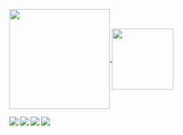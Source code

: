 
<a href="https://github.com/RUZ4R/">
  <img height=180 align="center" src="https://github-readme-stats.vercel.app/api?username=RUZ4R&include_all_commits=true&show_icons=true&theme=gotham" />
</a>
<a href="https://github.com/RUZ4R/">
  <img height=110 align="center" src="https://github-readme-stats.vercel.app/api/top-langs?username=RUZ4Rhttps://github-readme-stats.vercel.app/api?username=RUZ4R&layout=compact&langs_count=16&card_width=320&theme=gotham" />
</a>

<div> 
  
  <a href="https://www.instagram.com/end.rio/" target="_blank"><img align="left" src="https://img.shields.io/badge/-Instagram-%23E4405F?style=for-the-badge&logo=instagram&logoColor=white" target="_blank"></a>
  <a href="https://www.linkedin.com/in/endrio/" target="_blank"><img align="left" src="https://img.shields.io/badge/-LinkedIn-%230077B5?style=for-the-badge&logo=linkedin&logoColor=white" target="_blank"></a> 
  <a href ="mailto:ruzar23@protonmail.com"><img align="left" src="https://img.shields.io/badge/Kali_Linux-557C94?style=for-the-badge&logo=kali-linux&logoColor=white"></a>
  <a href="https://github.com/RUZ4R/"><img align="left" src="https://img.shields.io/badge/Python-14354C?style=for-the-badge&logo=python&logoColor=white"></a>

 
</div>
 
